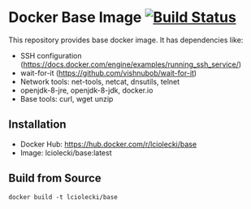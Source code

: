 Docker Base Image [![Build Status](https://travis-ci.org/lciolecki/docker-base.svg?branch=master)](https://travis-ci.org/lciolecki/docker-base)
===

This repository provides base docker image. It has dependencies like:

* SSH configuration (https://docs.docker.com/engine/examples/running_ssh_service/)
* wait-for-it (https://github.com/vishnubob/wait-for-it)
* Network tools: net-tools, netcat, dnsutils, telnet 
* openjdk-8-jre, openjdk-8-jdk, docker.io
* Base tools: curl, wget unzip

Installation
---

* Docker Hub: https://hub.docker.com/r/lciolecki/base
* Image: lciolecki/base:latest

Build from Source
---

    docker build -t lciolecki/base